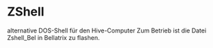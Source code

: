 # ZShell
alternative DOS-Shell für den Hive-Computer
Zum Betrieb ist die Datei Zshell_Bel in Bellatrix zu flashen.
